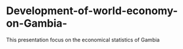 # Development-of-world-economy-on-Gambia-
This presentation focus on the economical statistics of Gambia  
